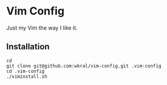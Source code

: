 Vim Config
===========

Just my Vim the way I like it.

Installation
------------

    cd
    git clone git@github.com:wkral/vim-config.git .vim-config
    cd .vim-config
    ./viminstall.sh


